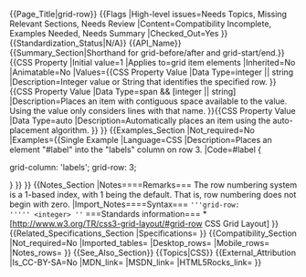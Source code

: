 {{Page_Title|grid-row}}
{{Flags
|High-level issues=Needs Topics, Missing Relevant Sections, Needs Review
|Content=Compatibility Incomplete, Examples Needed, Needs Summary
|Checked_Out=Yes
}}
{{Standardization_Status|N/A}}
{{API_Name}}
{{Summary_Section|Shorthand for grid-before/after and grid-start/end.}}
{{CSS Property
|Initial value=1
|Applies to=grid item elements
|Inherited=No
|Animatable=No
|Values={{CSS Property Value
|Data Type=integer || string
|Description=Integer value or String that identifies the specified row.
}}{{CSS Property Value
|Data Type=span && [integer || string]
|Description=Places an item with contiguous space available to the <integer> value. Using the <string> value only considers lines with that name.
}}{{CSS Property Value
|Data Type=auto
|Description=Automatically places an item using the auto-placement algorithm.
}}
}}
{{Examples_Section
|Not_required=No
|Examples={{Single Example
|Language=CSS
|Description=Places an element "#label" into the "labels" column on row 3.
|Code=#label {

grid-column: 'labels';
grid-row: 3;

}
}}
}}
{{Notes_Section
|Notes====Remarks===
The row numbering system is a 1-based index, with 1 being the default. That is, row numbering does not begin with zero.
|Import_Notes====Syntax===
<code>'''grid-row: '''''
&lt;integer&gt;
''</code>
===Standards information===
*[http://www.w3.org/TR/css3-grid-layout/#grid-row CSS Grid Layout]
}}
{{Related_Specifications_Section
|Specifications=
}}
{{Compatibility_Section
|Not_required=No
|Imported_tables=
|Desktop_rows=
|Mobile_rows=
|Notes_rows=
}}
{{See_Also_Section}}
{{Topics|CSS}}
{{External_Attribution
|Is_CC-BY-SA=No
|MDN_link=
|MSDN_link=
|HTML5Rocks_link=
}}